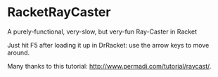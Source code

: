 # RacketRayCaster
A purely-functional, very-slow, but very-fun Ray-Caster in Racket

Just hit F5 after loading it up in DrRacket: use the arrow keys to move around.

Many thanks to this tutorial: http://www.permadi.com/tutorial/raycast/.
